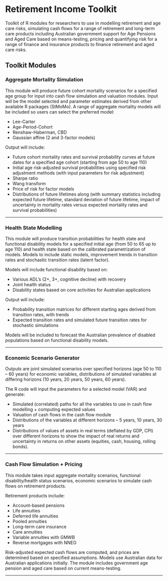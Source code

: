 # Retirement Income Toolkit

Toolkit of R modules for researchers to use in modelling retirement and age care risks, simulating cash flows for a range of retirement and long-term care products including Australian government support for Age Pensions and Aged Care based on means-testing, pricing and quantifying risk for a range of finance and insurance products to finance retirement and aged care risks.

## Toolkit Modules

### Aggregate Mortality Simulation
This module will produce future cohort mortality scenarios for a specified age group for input into cash flow simulation and valuation modules. Input will be the model selected and parameter estimates derived from other available R packages (StMoMo). 
A range of aggregate mortality models will be included so users can select the preferred model:
* Lee-Carter
* Age-Period-Cohort
* Renshaw-Haberman, CBD
* Gaussian affine (2 and 3-factor models)

Output will include:
* Future cohort mortality rates and survival probability curves at future dates for a specified age cohort (starting from age 50 to age 110) 
* Initial age risk-adjusted survival probabilities using specified risk adjustment methods (with input parameters for risk adjustment) 
* Sharpe ratio
* Wang transform
* Price of risk for factor models
* Distributions of future lifetimes along (with summary statistics including expected future lifetime, standard deviation of future lifetime, impact of uncertainty in mortality rates versus expected mortality rates and survival probabilities)

---- 
### Health State Modelling 

This module will produce transition probabilities for health state and functional disability models for a specified initial age (from 50 to 65 up to age 110) and health state based on the calibrated parametrization of models. Models to include static models, improvement trends in transition rates and stochastic transition rates (latent factor). 

Models will include functional disability based on:
* Various ADL’s (2+, 3+, cognitive decline) with recovery
* Joint health status 
* Disability states based on core activities for Australian applications

Output will include:
* Probability transition matrices for different starting ages derived from transition rates, with trends
* Expected transition rates and simulated future transition rates for stochastic simulations

Models will be included to forecast the Australian prevalence of disabled populations based on functional disability models.

----
### Economic Scenario Generator
Outputs are joint simulated scenarios over specified horizons (age 50 to 110 – 60 years) for economic variables, distributions of simulated variables at differing horizons (10 years, 20 years, 50 years, 60 years). 

The R code will input the parameters for a selected model (VAR) and generate: 
* Simulated (correlated) paths for all the variables to use in cash flow modelling + computing expected values
* Valuation of cash flows in the cash flow module
* Distributions of the variables at different horizons – 5 years, 10 years, 30 years
* Distributions of values of assets in real terms (deflated by GDP, CPI) over different horizons to show the impact of real returns and uncertainty in returns on other assets (equities, cash, housing, rolling bonds).

----
### Cash Flow Simulation + Pricing
This module takes input aggregate mortality scenarios, functional disability/health status scenarios, economic scenarios to simulate cash flows on retirement products.

Retirement products include:
* Account-based pensions
* Life annuities
* Deferred life annuities
* Pooled annuities
* Long-term care insurance
* Care annuities
* Variable annuities with GMWB
* Reverse mortgages with NNEG

Risk-adjusted expected cash flows are computed, and prices are determined based on specified assumptions. Models use Australian data for Australian applications initially. The module includes government age pension and aged care based on current means-testing.

----
